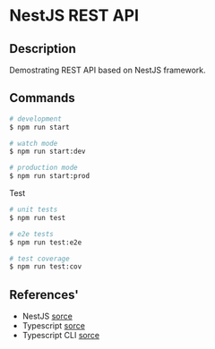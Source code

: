 # NestJS REST API
## Description
Demostrating REST API based on NestJS framework.
## Commands
```bash
# development
$ npm run start

# watch mode
$ npm run start:dev

# production mode
$ npm run start:prod
```
Test
```bash
# unit tests
$ npm run test

# e2e tests
$ npm run test:e2e

# test coverage
$ npm run test:cov
```
## References'
- NestJS [sorce](https://docs.nestjs.com/)
- Typescript [sorce](https://www.typescriptlang.org/)
- Typescript CLI [sorce](https://www.typescriptlang.org/docs/handbook/compiler-options.html#compiler-options)

